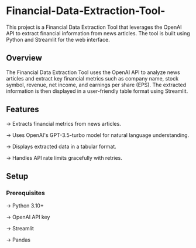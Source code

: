 # Financial-Data-Extraction-Tool-
This project is a Financial Data Extraction Tool that leverages the OpenAI API to extract financial information from news articles. The tool is built using Python and Streamlit for the web interface.



## **Overview**

The Financial Data Extraction Tool uses the OpenAI API to analyze news articles and extract key financial metrics such as company name, stock symbol, revenue, net income, and earnings per share (EPS). The extracted information is then displayed in a user-friendly table format using Streamlit.

## **Features**

-> Extracts financial metrics from news articles.

-> Uses OpenAI's GPT-3.5-turbo model for natural language understanding.

-> Displays extracted data in a tabular format.

-> Handles API rate limits gracefully with retries.


## **Setup**

### **Prerequisites**

-> Python 3.10+

-> OpenAI API key

-> Streamlit

-> Pandas









